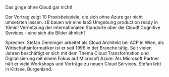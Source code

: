 Das ginge ohne Cloud gar nicht!

Der Vortrag zeigt 10 Praxisbeispiele, die sich ohne Azure gar nicht umsetzten lassen. zB bauen wir eine IaaS Umgebung production ready in 10min! Vernetzung der internationalen Standorte über die Cloud! Cognitive Services - sind sich die Bilder ähnlich?

Sprecher: Stefan Denninger arbeitet als Cloud Architekt bei ACP in Wien, als Wirtschaftsinformatiker ist er seit 1996 in der Branche tätig. Seit vielen Jahren beschäftigt er sich mit dem Thema Cloud Transformation und Digitalisierung mit einem Fokus auf Microsoft Azure. Als Microsoft Partner hält er viele Workshops und Vorträge zu neuen Cloud Services. Stefan lebt in Kittsee, Burgenland.
